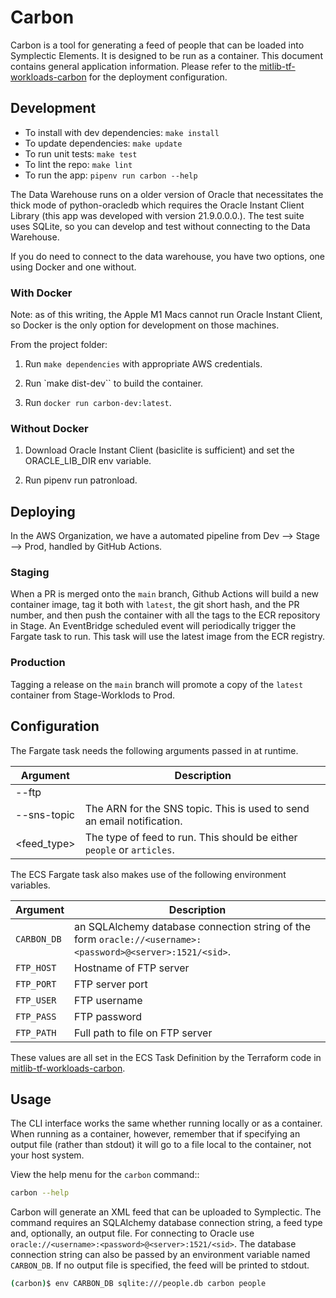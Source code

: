 # Carbon

Carbon is a tool for generating a feed of people that can be loaded into Symplectic Elements. It is designed to be run as a container. This document contains general application information. Please refer to the [mitlib-tf-workloads-carbon](https://github.com/mitlibraries/mitlib-tf-workloads-carbon) for the deployment configuration.

## Development

* To install with dev dependencies: `make install`
* To update dependencies: `make update`
* To run unit tests: `make test`
* To lint the repo: `make lint`
* To run the app: `pipenv run carbon --help`

The Data Warehouse runs on a older version of Oracle that necessitates the thick mode of python-oracledb which requires the Oracle Instant Client Library (this app was developed with version 21.9.0.0.0.). The test suite uses SQLite, so you can develop and test without connecting to the Data Warehouse.

If you do need to connect to the data warehouse, you have two options, one using Docker and one without.

### With Docker

Note: as of this writing, the Apple M1 Macs cannot run Oracle Instant Client, so Docker is the only option for development on those machines.

From the project folder:

1. Run `make dependencies` with appropriate AWS credentials.

2. Run `make dist-dev`` to build the container.

3. Run `docker run carbon-dev:latest`.

### Without Docker

1. Download Oracle Instant Client (basiclite is sufficient) and set the ORACLE_LIB_DIR env variable.

2. Run pipenv run patronload.

## Deploying

In the AWS Organization, we have a automated pipeline from Dev --> Stage --> Prod, handled by GitHub Actions.

### Staging

When a PR is merged onto the `main` branch, Github Actions will build a new container image, tag it both with `latest`, the git short hash, and the PR number, and then push the container with all the tags to the ECR repository in Stage. An EventBridge scheduled event will periodically trigger the Fargate task to run. This task will use the latest image from the ECR registry.

### Production

Tagging a release on the `main` branch will promote a copy of the `latest` container from Stage-Worklods to Prod.

## Configuration

The Fargate task needs the following arguments passed in at runtime.

| Argument | Description |
|----------|-------------|
| --ftp | |
| --sns-topic | The ARN for the SNS topic. This is used to send an email notification. |
| \<feed_type\> | The type of feed to run. This should be either `people` or `articles`. |

The ECS Fargate task also makes use of the following environment variables.

| Argument | Description |
|----------|-------------|
| `CARBON_DB` | an SQLAlchemy database connection string of the form `oracle://<username>:<password>@<server>:1521/<sid>`. |
| `FTP_HOST` | Hostname of FTP server |
| `FTP_PORT` | FTP server port |
| `FTP_USER` | FTP username |
| `FTP_PASS` | FTP password |
| `FTP_PATH` | Full path to file on FTP server |

These values are all set in the ECS Task Definition by the Terraform code in [mitlib-tf-workloads-carbon](https://github.com/mitlibraries/mitlib-tf-workloads-carbon).

## Usage

The CLI interface works the same whether running locally or as a container. When running as a container, however, remember that if specifying an output file (rather than stdout) it will go to a file local to the container, not your host system.

View the help menu for the `carbon` command::

```bash
carbon --help
```

Carbon will generate an XML feed that can be uploaded to Symplectic. The command requires an SQLAlchemy database connection string, a feed type and, optionally, an output file. For connecting to Oracle use `oracle://<username>:<password>@<server>:1521/<sid>`. The database connection string can also be passed by an environment variable named `CARBON_DB`. If no output file is specified, the feed will be printed to stdout.

```bash
(carbon)$ env CARBON_DB sqlite:///people.db carbon people
```
